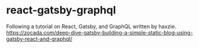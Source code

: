 # react-gatsby-graphql
Following a tutorial on React, Gatsby, and GraphQL written by haxzie.  https://zocada.com/deep-dive-gatsby-building-a-simple-static-blog-using-gatsby-react-and-graphql/ 
